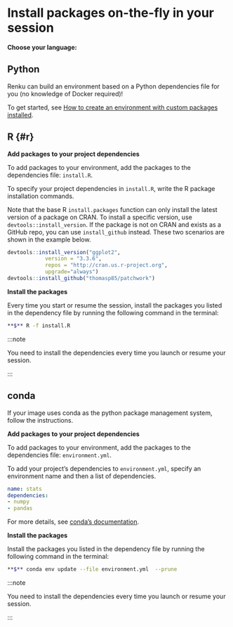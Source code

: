 # Install packages on-the-fly in your session

**Choose your language:**

## Python

Renku can build an environment based on a Python dependencies file for you (no knowledge of Docker required)!

To get started, see [How to create an environment with custom packages installed](/docs/users/sessions/guides/create-environment-with-custom-packages-installed).

## R {#r}

**Add packages to your project dependencies**

To add packages to your environment, add the packages to the dependencies file: `install.R`.

To specify your project dependencies in `install.R`, write the R package installation commands.

Note that the base R `install.packages` function can only install the latest version of a package on CRAN. To install a specific version, use `devtools::install_version`. If the package is not on CRAN and exists as a GitHub repo, you can use `install_github` instead. These two scenarios are shown in the example below.

```r
devtools::install_version("ggplot2",
            version = "3.3.6",
            repos = "http://cran.us.r-project.org",
            upgrade="always")
devtools::install_github("thomasp85/patchwork")
```

**Install the packages**

Every time you start or resume the session, install the packages you listed in the dependency file by running the following command in the terminal:

```bash
**$** R -f install.R
```

:::note

You need to install the dependencies every time you launch or resume your session.

:::

## conda

If your image uses conda as the python package management system, follow the instructions.

**Add packages to your project dependencies**

To add packages to your environment, add the packages to the dependencies file: `environment.yml`.

To add your project’s dependencies to `environment.yml`, specify an environment name and then a list of dependencies.

```yaml
name: stats
dependencies:
- numpy
- pandas
```

For more details, see [conda’s documentation](https://docs.conda.io/projects/conda/en/latest/user-guide/tasks/manage-environments.html#create-env-file-manually).

**Install the packages**

Install the packages you listed in the dependency file by running the following command in the terminal:

```bash
**$** conda env update --file environment.yml  --prune
```

:::note

You need to install the dependencies every time you launch or resume your session.

:::
